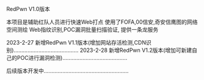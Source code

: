 RedPwn V1.0版本

本项目是辅助红队人员进行快速Web打点
使用了FOFA,00信安,奇安信鹰图的网络空间测绘
Web指纹识别,POC漏洞批量扫描验证,
提供一条龙服务

2023-2-27 新增RedPwn V1.1版本(增加网站存活检测,CDN识别)..........................................
2023-2-28 新增RedPwn V1.2版本(增加可新建自己的POC进行漏洞检测)..........................................

后续版本开发中.......................................................
